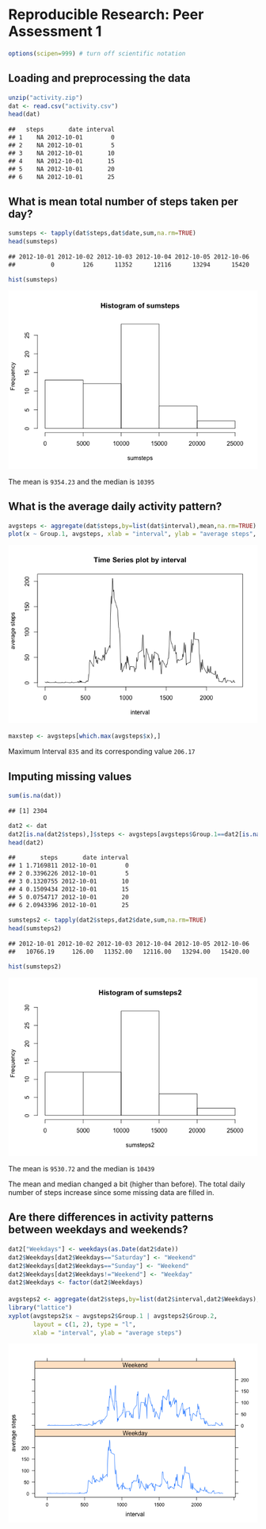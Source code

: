 # Reproducible Research: Peer Assessment 1


```r
options(scipen=999) # turn off scientific notation
```

## Loading and preprocessing the data

```r
unzip("activity.zip")
dat <- read.csv("activity.csv")
head(dat)
```

```
##   steps       date interval
## 1    NA 2012-10-01        0
## 2    NA 2012-10-01        5
## 3    NA 2012-10-01       10
## 4    NA 2012-10-01       15
## 5    NA 2012-10-01       20
## 6    NA 2012-10-01       25
```

## What is mean total number of steps taken per day?

```r
sumsteps <- tapply(dat$steps,dat$date,sum,na.rm=TRUE)
head(sumsteps)
```

```
## 2012-10-01 2012-10-02 2012-10-03 2012-10-04 2012-10-05 2012-10-06 
##          0        126      11352      12116      13294      15420
```

```r
hist(sumsteps)
```

![](PA1_template_files/figure-html/unnamed-chunk-3-1.png) 

The mean is ``9354.23`` and the median is ``10395``

## What is the average daily activity pattern?

```r
avgsteps <- aggregate(dat$steps,by=list(dat$interval),mean,na.rm=TRUE)
plot(x ~ Group.1, avgsteps, xlab = "interval", ylab = "average steps", main = "Time Series plot by interval", type="l")
```

![](PA1_template_files/figure-html/unnamed-chunk-4-1.png) 

```r
maxstep <- avgsteps[which.max(avgsteps$x),]
```

Maximum Interval ``835`` and its corresponding value ``206.17``

## Imputing missing values

```r
sum(is.na(dat))
```

```
## [1] 2304
```

```r
dat2 <- dat
dat2[is.na(dat2$steps),]$steps <- avgsteps[avgsteps$Group.1==dat2[is.na(dat2$steps),]$interval,"x"]
head(dat2)
```

```
##       steps       date interval
## 1 1.7169811 2012-10-01        0
## 2 0.3396226 2012-10-01        5
## 3 0.1320755 2012-10-01       10
## 4 0.1509434 2012-10-01       15
## 5 0.0754717 2012-10-01       20
## 6 2.0943396 2012-10-01       25
```

```r
sumsteps2 <- tapply(dat2$steps,dat2$date,sum,na.rm=TRUE)
head(sumsteps2)
```

```
## 2012-10-01 2012-10-02 2012-10-03 2012-10-04 2012-10-05 2012-10-06 
##   10766.19     126.00   11352.00   12116.00   13294.00   15420.00
```

```r
hist(sumsteps2)
```

![](PA1_template_files/figure-html/unnamed-chunk-5-1.png) 

The mean is ``9530.72`` and the median is ``10439``

The mean and median changed a bit (higher than before). The total daily number of steps increase since some missing data are filled in.

## Are there differences in activity patterns between weekdays and weekends?


```r
dat2["Weekdays"] <- weekdays(as.Date(dat2$date))
dat2$Weekdays[dat2$Weekdays=="Saturday"] <- "Weekend"
dat2$Weekdays[dat2$Weekdays=="Sunday"] <- "Weekend"
dat2$Weekdays[dat2$Weekdays!="Weekend"] <- "Weekday"
dat2$Weekdays <- factor(dat2$Weekdays)

avgsteps2 <- aggregate(dat2$steps,by=list(dat2$interval,dat2$Weekdays),mean,na.rm=TRUE)
library("lattice")
xyplot(avgsteps2$x ~ avgsteps2$Group.1 | avgsteps2$Group.2,
       layout = c(1, 2), type = "l", 
       xlab = "interval", ylab = "average steps")
```

![](PA1_template_files/figure-html/unnamed-chunk-6-1.png) 
